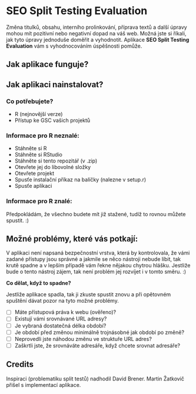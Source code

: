 # SEO Split Testing Evaluation
Změna titulků, obsahu, interního prolinkování, příprava textů a další úpravy mohou mít pozitivní nebo negativní dopad na váš web. Možná jste si říkali, jak tyto úpravy jednoduše doměřit a vyhodnotit. Aplikace **SEO Split Testing Evaluation** vám s vyhodnocováním úspěšnosti pomůže.

## Jak aplikace funguje?

## Jak aplikaci nainstalovat?

### Co potřebujete?

- R (nejnovější verze)
- Přístup ke GSC vašich projektů

### Informace pro R neznalé:

- Stáhněte si R
- Stáhněte si RStudio
- Stáhněte si tento repozitář (v .zip)
- Otevřete jej do libovolné složky
- Otevřete projekt
- Spusťe instalační příkaz na balíčky (nalezne v setup.r)
- Spusťe aplikaci

### Informace pro R znalé:
Předpokládám, že všechno budete mít již stažené, tudíž to rovnou můžete spustit. :)

## Možné problémy, které vás potkají:

V aplikaci není napsaná bezpečnostní vrstva, která by kontrolovala, že vámi zadané přístupy jsou správné a jakmile se něco nástroji nebude líbit, tak krutě spadne a v lepším případě vám řekne nějakou chytrou hlášku. Jestliže bude o tento nástroj zájem, tak není problém jej rozvíjet i v tomto směru. :)

**Co dělat, když to spadne?**

Jestliže aplikace spadla, tak ji zkuste spustit znovu a při opětovném spuštění dávat pozor na tyto možné problémy.

- [ ] Máte přístupová práva k webu (ověřeno)?
- [ ] Existují vámi srovnávané URL adresy?
- [ ] Je vybraná dostatečná délka období?
- [ ] Je období před změnou minimálně trojnásobné jak období po změně?
- [ ] Neprovedli jste náhodou změnu ve struktuře URL adres?
- [ ] Zaškrtli jste, že srovnáváte adresáře, když chcete srovnat adresáře?

## Credits

Inspiraci (problematiku split testů) nadhodil David Brener. Martin Žatkovič přišel s implementací aplikace.